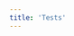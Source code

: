 ```yaml
---
title: 'Tests'
---
```


<div class='text-center'>

<!-- <tests-single /> -->
<!-- <tests-theme /> -->
<!-- <github-179 /> -->
<!-- <github-254 />
<github-255 />
<tests-inline-range />
<tests-single />
<tests-range /> -->
</div>